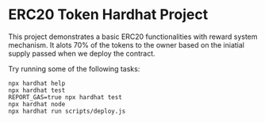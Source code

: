 # ERC20 Token Hardhat Project

This project demonstrates a basic ERC20 functionalities with reward system mechanism. It alots 70% of the tokens to the owner based on the iniatial supply passed when we deploy the contract.

Try running some of the following tasks:

```shell
npx hardhat help
npx hardhat test
REPORT_GAS=true npx hardhat test
npx hardhat node
npx hardhat run scripts/deploy.js
```
